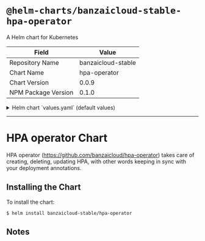 # `@helm-charts/banzaicloud-stable-hpa-operator`

A Helm chart for Kubernetes

| Field               | Value              |
| ------------------- | ------------------ |
| Repository Name     | banzaicloud-stable |
| Chart Name          | hpa-operator       |
| Chart Version       | 0.0.9              |
| NPM Package Version | 0.1.0              |

<details>

<summary>Helm chart `values.yaml` (default values)</summary>

```yaml
# Default values
# This is a YAML-formatted file.
# Declare variables to be passed into your templates.
replicaCount: 1
image:
  repository: banzaicloud/hpa-operator
  tag: 0.1.5
  pullPolicy: IfNotPresent

resources:
  limits:
    cpu: 100m
    memory: 128Mi
  requests:
    cpu: 100m
    memory: 128Mi

## Install Default RBAC roles and bindings
rbac:
  install: true
  apiVersion: v1beta1

metricsServer:
  enabled: false

## Node selector
## ref: https://kubernetes.io/docs/concepts/configuration/assign-pod-node/#nodeselector
nodeSelector: {}

## Affinity
## ref: https://kubernetes.io/docs/concepts/configuration/assign-pod-node/#affinity-and-anti-affinity
affinity: {}

## Tolerations
## ref: https://kubernetes.io/docs/concepts/configuration/taint-and-toleration/
tolerations: []

podAnnotations: {}
```

</details>

---

# HPA operator Chart

HPA operator (https://github.com/banzaicloud/hpa-operator) takes care of creating, deleting, updating HPA, with other words keeping in sync with your deployment annotations.

## Installing the Chart

To install the chart:

```
$ helm install banzaicloud-stable/hpa-operator
```

## Notes
